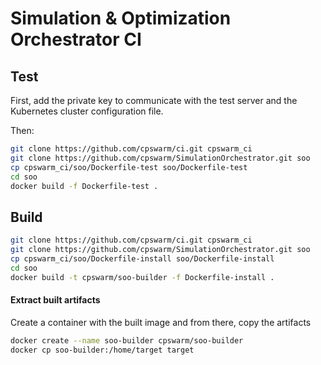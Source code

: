 # Simulation & Optimization Orchestrator CI

## Test
First, add the private key to communicate with the test server and the Kubernetes cluster configuration file.

Then: 
```bash
git clone https://github.com/cpswarm/ci.git cpswarm_ci
git clone https://github.com/cpswarm/SimulationOrchestrator.git soo
cp cpswarm_ci/soo/Dockerfile-test soo/Dockerfile-test
cd soo
docker build -f Dockerfile-test .
```

## Build
```bash
git clone https://github.com/cpswarm/ci.git cpswarm_ci
git clone https://github.com/cpswarm/SimulationOrchestrator.git soo
cp cpswarm_ci/soo/Dockerfile-install soo/Dockerfile-install
cd soo
docker build -t cpswarm/soo-builder -f Dockerfile-install .
```

#### Extract built artifacts
Create a container with the built image and from there, copy the artifacts
```bash
docker create --name soo-builder cpswarm/soo-builder
docker cp soo-builder:/home/target target
```
